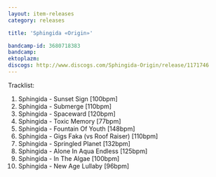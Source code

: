 ```yaml
---
layout: item-releases
category: releases

title: 'Sphingida «Origin»'

bandcamp-id: 3680718383
bandcamp: 
ektoplazm: 
discogs: http://www.discogs.com/Sphingida-Origin/release/1171746
---
```


Tracklist:

01. Sphingida - Sunset Sign [100bpm]
02. Sphingida - Submerge [110bpm]
03. Sphingida - Spaceward [120bpm]
04. Sphingida - Toxic Memory [77bpm]
05. Sphingida - Fountain Of Youth [148bpm]
06. Sphingida - Gigs Faka (vs Roof Raiser) [110bpm]
07. Sphingida - Springled Planet [132bpm]
08. Sphingida - Alone In Aqua Endless [125bpm]
09. Sphingida - In The Algae [100bpm]
10. Sphingida - New Age Lullaby [96bpm]
